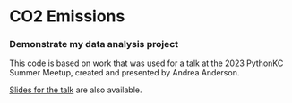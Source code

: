 # CO2 Emissions
### Demonstrate my data analysis project

This code is based on work that was used for a talk at the 2023 PythonKC Summer Meetup, created and presented by Andrea Anderson. 

[Slides for the talk](https://docs.google.com/presentation/d/1o137cx3BbbywnW9rkhG3gI_OxuMWoPrl69a89HJ1JRg/edit?usp=sharing) are also available.
